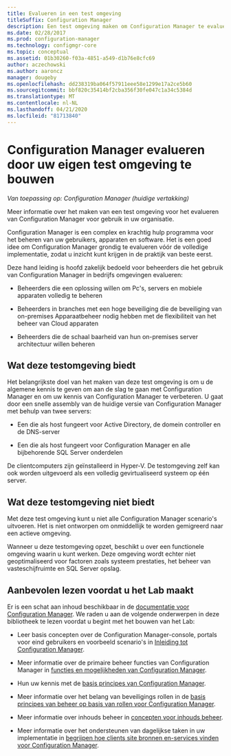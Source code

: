 ```yaml
---
title: Evalueren in een test omgeving
titleSuffix: Configuration Manager
description: Een test omgeving maken om Configuration Manager te evalueren voor gebruik in uw organisatie.
ms.date: 02/28/2017
ms.prod: configuration-manager
ms.technology: configmgr-core
ms.topic: conceptual
ms.assetid: 01b30260-f03a-4851-a549-d1b76e8cfc69
author: aczechowski
ms.author: aaroncz
manager: dougeby
ms.openlocfilehash: dd238319ba064f57911eee58e1299e17a2ce5b60
ms.sourcegitcommit: bbf820c35414bf2cba356f30fe047c1a34c5384d
ms.translationtype: MT
ms.contentlocale: nl-NL
ms.lasthandoff: 04/21/2020
ms.locfileid: "81713840"
---
```

# <a name="evaluate-configuration-manager-by-building-your-own-lab-environment"></a>Configuration Manager evalueren door uw eigen test omgeving te bouwen

*Van toepassing op: Configuration Manager (huidige vertakking)*

 Meer informatie over het maken van een test omgeving voor het evalueren van Configuration Manager voor gebruik in uw organisatie.  

 Configuration Manager is een complex en krachtig hulp programma voor het beheren van uw gebruikers, apparaten en software. Het is een goed idee om Configuration Manager grondig te evalueren vóór de volledige implementatie, zodat u inzicht kunt krijgen in de praktijk van beste eerst.  

 Deze hand leiding is hoofd zakelijk bedoeld voor beheerders die het gebruik van Configuration Manager in bedrijfs omgevingen evalueren:  

-   Beheerders die een oplossing willen om Pc's, servers en mobiele apparaten volledig te beheren  

-   Beheerders in branches met een hoge beveiliging die de beveiliging van on-premises Apparaatbeheer nodig hebben met de flexibiliteit van het beheer van Cloud apparaten  

-   Beheerders die de schaal baarheid van hun on-premises server architectuur willen beheren  

## <a name="what-this-lab-does"></a>Wat deze testomgeving biedt  
 Het belangrijkste doel van het maken van deze test omgeving is om u de algemene kennis te geven om aan de slag te gaan met Configuration Manager en om uw kennis van Configuration Manager te verbeteren. U gaat door een snelle assembly van de huidige versie van Configuration Manager met behulp van twee servers:  

-   Een die als host fungeert voor Active Directory, de domein controller en de DNS-server  

-   Een die als host fungeert voor Configuration Manager en alle bijbehorende SQL Server onderdelen  

De clientcomputers zijn geïnstalleerd in Hyper-V. De testomgeving zelf kan ook worden uitgevoerd als een volledig gevirtualiseerd systeem op één server.  

## <a name="what-this-lab-does-not-do"></a>Wat deze testomgeving niet biedt  
 Met deze test omgeving kunt u niet alle Configuration Manager scenario's uitvoeren. Het is niet ontworpen om onmiddellijk te worden gemigreerd naar een actieve omgeving.  

 Wanneer u deze testomgeving opzet, beschikt u over een functionele omgeving waarin u kunt werken. Deze omgeving wordt echter niet geoptimaliseerd voor factoren zoals systeem prestaties, het beheer van vasteschijfruimte en SQL Server opslag.  

##  <a name="recommended-reading-before-you-build-the-lab"></a><a name="BKMK_EvalRec"></a>Aanbevolen lezen voordat u het Lab maakt  
 Er is een schat aan inhoud beschikbaar in de [documentatie voor Configuration Manager](https://docs.microsoft.com/sccm/). We raden u aan de volgende onderwerpen in deze bibliotheek te lezen voordat u begint met het bouwen van het Lab:  

-   Leer basis concepten over de Configuration Manager-console, portals voor eind gebruikers en voorbeeld scenario's in [Inleiding tot Configuration Manager](../../core/understand/introduction.md).  

-   Meer informatie over de primaire beheer functies van Configuration Manager in [functies en mogelijkheden van Configuration Manager](../../core/plan-design/changes/features-and-capabilities.md).  

-   Hun uw kennis met de [basis principes van Configuration Manager](../../core/understand/fundamentals.md).  

-   Meer informatie over het belang van beveiligings rollen in de [basis principes van beheer op basis van rollen voor Configuration Manager](../../core/understand/fundamentals-of-role-based-administration.md).  

-   Meer informatie over inhouds beheer in [concepten voor inhouds beheer](../../core/plan-design/hierarchy/fundamental-concepts-for-content-management.md).  

-   Meer informatie over het ondersteunen van dagelijkse taken in uw implementatie in [begrijpen hoe clients site bronnen en-services vinden voor Configuration Manager](../../core/plan-design/hierarchy/understand-how-clients-find-site-resources-and-services.md).  
